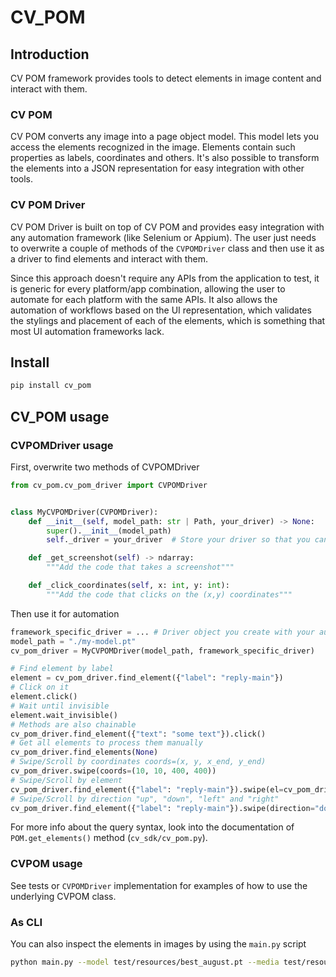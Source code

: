 # CV_POM

## Introduction

CV POM framework provides tools to detect elements in image content and interact with them.

### CV POM
CV POM converts any image into a page object model. This model lets you access the elements recognized in the image. Elements contain such properties as labels, coordinates and others. It's also possible to transform the elements into a JSON representation for easy integration with other tools.

### CV POM Driver
CV POM Driver is built on top of CV POM and provides easy integration with any automation framework (like Selenium or Appium). The user just needs to overwrite a couple of methods of the `CVPOMDriver` class and then use it as a driver to find elements and interact with them.

Since this approach doesn't require any APIs from the application to test, it is generic for every platform/app combination, allowing the user to automate for each platform with the same APIs. It also allows the automation of workflows based on the UI representation, which validates the stylings and placement of each of the elements, which is something that most UI automation frameworks lack.

## Install

```bash
pip install cv_pom
```

## CV_POM usage

### CVPOMDriver usage

First, overwrite two methods of CVPOMDriver

```python
from cv_pom.cv_pom_driver import CVPOMDriver


class MyCVPOMDriver(CVPOMDriver):
    def __init__(self, model_path: str | Path, your_driver) -> None:
        super().__init__(model_path)
        self._driver = your_driver  # Store your driver so that you can use it later

    def _get_screenshot(self) -> ndarray:
        """Add the code that takes a screenshot"""

    def _click_coordinates(self, x: int, y: int):
        """Add the code that clicks on the (x,y) coordinates"""
```

Then use it for automation
```python
framework_specific_driver = ... # Driver object you create with your automation framework of choice
model_path = "./my-model.pt"
cv_pom_driver = MyCVPOMDriver(model_path, framework_specific_driver)

# Find element by label
element = cv_pom_driver.find_element({"label": "reply-main"})
# Click on it
element.click()
# Wait until invisible
element.wait_invisible()
# Methods are also chainable
cv_pom_driver.find_element({"text": "some text"}).click()
# Get all elements to process them manually
cv_pom_driver.find_elements(None)
# Swipe/Scroll by coordinates coords=(x, y, x_end, y_end)
cv_pom_driver.swipe(coords=(10, 10, 400, 400))
# Swipe/Scroll by element
cv_pom_driver.find_element({"label": "reply-main"}).swipe(el=cv_pom_driver.find_element({"label": "rally"}))
# Swipe/Scroll by direction "up", "down", "left" and "right"
cv_pom_driver.find_element({"label": "reply-main"}).swipe(direction="down")
```

For more info about the query syntax, look into the documentation of `POM.get_elements()` method (`cv_sdk/cv_pom.py`).

### CVPOM usage
See tests or `CVPOMDriver` implementation for examples of how to use the underlying CVPOM class.

### As CLI

You can also inspect the elements in images by using the `main.py` script
```bash
python main.py --model test/resources/best_august.pt --media test/resources/yolo_test_1.png
```
